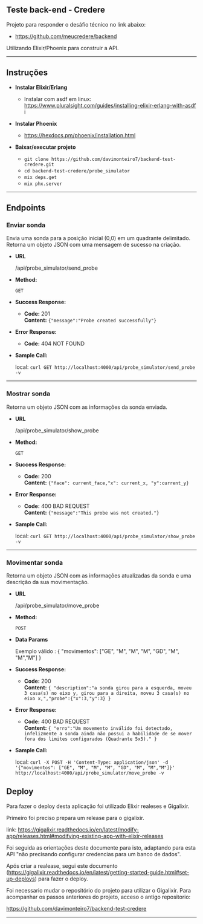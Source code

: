 ## Teste back-end - Credere

  Projeto para responder o desáfio técnico no link abaixo:
  
  * https://github.com/meucredere/backend

  Utilizando Elixir/Phoenix para construir a API.

----

## Instruções
  
  * **Instalar Elixir/Erlang**
    
    * Instalar com asdf em linux: https://www.pluralsight.com/guides/installing-elixir-erlang-with-asdf                   i   
  
  * **Instalar Phoenix**
    
    * https://hexdocs.pm/phoenix/installation.html

  * **Baixar/executar projeto**
    
    * `git clone https://github.com/davimonteiro7/backend-test-credere.git`
    * `cd backend-test-credere/probe_simulator`
    * `mix deps.get`
    * `mix phx.server`

----

## Endpoints

### Enviar sonda

  Envia uma sonda para a posição inicial (0,0) em um quadrante delimitado.
  Retorna um objeto JSON com uma mensagem de sucesso na criação.

* **URL**

  /api/probe_simulator/send_probe

* **Method:**

  `GET`
  
* **Success Response:**

  * **Code:** 201 <br />
    **Content:** `{"message":"Probe created successfully"}`
 
* **Error Response:**

  * **Code:** 404 NOT FOUND <br />

* **Sample Call:**

  local: `curl GET http://localhost:4000/api/probe_simulator/send_probe -v` 

----

### Mostrar sonda
  
  Retorna um objeto JSON com as informações da sonda enviada.

* **URL**

  /api/probe_simulator/show_probe

* **Method:**

  `GET`
  
* **Success Response:**

  * **Code:** 200 <br />
    **Content:** `{"face": current_face,"x": current_x, "y":current_y}`
 
* **Error Response:**

  * **Code:** 400 BAD REQUEST <br />
    **Content:** `{"message":"This probe was not created."}`

* **Sample Call:**

  local: `curl GET http://localhost:4000/api/probe_simulator/show_probe -v` 

----

### Movimentar sonda

  Retorna um objeto JSON com as informações atualizadas da sonda e uma descrição da sua movimentação.

* **URL**

  /api/probe_simulator/move_probe

* **Method:**

  `POST`
  
* **Data Params**


   Exemplo válido : {
                     "movimentos": ["GE", "M", "M", "M", "GD", "M", "M","M"]
                   }

* **Success Response:**

  * **Code:** 200 <br />
    **Content:** `{ "description":"a sonda girou para a esquerda, moveu 3 casa(s) no eixo y, girou para a direita, moveu 3 casa(s) no eixo x,","probe":{"x":3,"y":3} }`
 
* **Error Response:**

  * **Code:** 400 BAD REQUEST <br />
    **Content:** `{ "erro":"Um movemento inválido foi detectado, infelizmente a sonda ainda não possui a habilidade de se mover fora dos limites configurados (Quadrante 5x5)." }`

* **Sample Call:**

  local: `curl -X POST -H 'Content-Type: application/json' -d '{"movimentos": ["GE", "M", "M", "M", "GD", "M", "M","M"]}' http://localhost:4000/api/probe_simulator/move_probe -v` 

## Deploy

  Para fazer o deploy desta aplicação foi utilizado Elixir realeses e Gigalixir.
  
  Primeiro foi preciso prepara um release para o gigalixir.

  link: https://gigalixir.readthedocs.io/en/latest/modify-app/releases.html#modifying-existing-app-with-elixir-releases

  Foi seguida as orientações deste documente para isto, adaptando para esta API "não precisando configurar credencias para um banco de dados".

  Após criar a realease, segui este documento (https://gigalixir.readthedocs.io/en/latest/getting-started-guide.html#set-up-deploys) para fazer o deploy.

  Foi necessario mudar o repositório do projeto para utilizar o Gigalixir.
  Para acompanhar os passos anteriores do projeto, acceso o antigo repositorio:

  https://github.com/davimonteiro7/backend-test-credere   
  
----